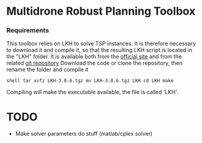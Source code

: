 # Multidrone Robust Planning Toolbox

### Requirements
This toolbox relies on LKH to solve TSP instances. It is therefore necessary to download it and compile it,
 so that the resulting LKH script is located in the "LKH" folder.
It is available both from the [official site](http://webhotel4.ruc.dk/~keld/research/LKH-3/) and from the related [git repository](https://github.com/cerebis/LKH3)
Download the code or clone the repository, then rename the folder and compile it

`shell
tar xvfz LKH-3.0.6.tgz
mv LKH-3.0.6.tgz LKH
cd LKH
make`

Compiling will make the executable available, the file is called 'LKH'.

# TODO
- Make solver parameters do stuff (matlab/cplex solver)

